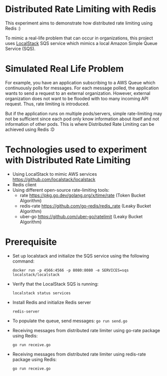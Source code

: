 # Distributed Rate Limiting with Redis
This experiment aims to demonstrate how distributed rate limiting using Redis :)

To mimic a real-life problem that can occur in organizations, this project uses [LocalStack](https://github.com/localstack/localstack) SQS service which mimics a local Amazon Simple Queue Service (SQS).

# Simulated Real Life Problem
For example, you have an application subscribing to a AWS Queue which continuously polls for messages. For each message polled, the application wants to send a request to an external organization. However, external organization does not want to be flooded with too many incoming API request. Thus, rate limiting is introduced. 

But if the application runs on multiple pods/servers, simple rate-limiting may not be sufficient since each pod only know information about itself and not information of other pods. This is where Distributed Rate Limiting can be achieved using Redis :D

# Technologies used to experiment with Distributed Rate Limiting 
- Using LocalStack to mimic AWS services https://github.com/localstack/localstack 
- Redis client
- Using different open-source rate-limiting tools:
    - rate https://pkg.go.dev/golang.org/x/time/rate (Token Bucket Algorithm)
    - redis-rate https://github.com/go-redis/redis_rate (Leaky Bucket Algorithm)
    - uber-go https://github.com/uber-go/ratelimit (Leaky Bucket Algorithm)


# Prerequisite
- Set up localstack and initialize the SQS service using the following command:
    
    `docker run -p 4566:4566 -p 8080:8080 -e SERVICES=sqs localstack/localstack`

- Verify that the LocalStack SQS is running:

    `localstack status services`

- Install Redis and initialize Redis server
    
    `redis-server`

- To populate the queue, send messages:
    `go run send.go`

- Receiving messages from distributed rate limiter using go-rate package using Redis:
  
    `go run receive.go`

- Receiving messages from distributed rate limiter using redis-rate package using Redis:
  
    `go run receive.go`
